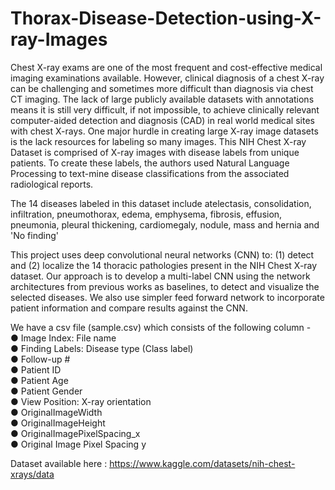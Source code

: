 # Thorax-Disease-Detection-using-X-ray-Images

Chest X-ray exams are one of the most frequent and cost-effective medical imaging examinations available. However, clinical diagnosis of a chest X-ray can be challenging and sometimes more difficult than diagnosis via chest CT imaging. The lack of large publicly available datasets with annotations means it is still very difficult, if not impossible, to achieve clinically relevant computer-aided detection and diagnosis (CAD) in real world medical sites with chest X-rays. One major hurdle in creating large X-ray image datasets is the lack resources for labeling so many images. This NIH Chest X-ray Dataset is comprised of X-ray images with disease labels from unique patients. To create these labels, the authors used Natural Language Processing to text-mine disease classifications from the associated radiological reports.

The 14 diseases labeled in this dataset include atelectasis, consolidation, infiltration, pneumothorax, edema, emphysema, fibrosis, effusion, pneumonia, pleural thickening, cardiomegaly, nodule, mass and hernia and 'No finding'

This project uses deep convolutional neural networks (CNN) to: (1) detect and (2) localize the 14 thoracic pathologies present in the NIH Chest X-ray dataset. Our approach is to develop a multi-label CNN using the network architectures from previous works as baselines, to detect and visualize the selected diseases. We also use simpler feed forward network to incorporate patient information and compare results against the CNN.

We have a csv file (sample.csv) which consists of the following column -  <br>
● Image Index: File name <br>
● Finding Labels: Disease type (Class label)  <br>
● Follow-up #  <br>
● Patient ID  <br>
● Patient Age  <br>
● Patient Gender  <br>
● View Position: X-ray orientation <br> 
● OriginalImageWidth  <br>
● OriginalImageHeight  <br>
● OriginalImagePixelSpacing_x <br> 
● Original Image Pixel Spacing y <br>

Dataset available here : https://www.kaggle.com/datasets/nih-chest-xrays/data


